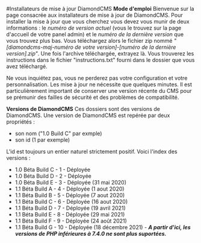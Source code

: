#Installateurs de mise à jour DiamondCMS
**Mode d'emploi**
Bienvenue sur la page consacrée aux installateurs de mise à jour de DiamondCMS. Pour installer la mise à jour que vous cherchez vous devez vous munir de deux informations : le *numéro de version actuel* (vous le trouvez sur la page d'accueil de votre panel admin) et le *numéro de la dernière version* que vous trouvez plus bas. Vous téléchargez alors le fichier zip nommé *"[diamondcms-maj-numéro de votre version]-[numéro de la dernière version].zip"*. Une fois l'archive téléchargée, extrayez là. Vous trouverez les instructions dans le fichier "instructions.txt" fourni dans le dossier que vous avez téléchargé. 


Ne vous inquiétez pas, vous ne perderez pas votre configuration et votre personnalisation. Les mise à jour ne nécessite que quelques minutes. Il est particulièrement important de conserver une version récente du CMS pour se prémunir des failles de sécurité et des problèmes de compatibilité. 


**Versions de DiamondCMS**
Ces dossiers sont des versions de DiamondCMS.
Une version de DiamondCMS est repérée par deux propriétés :
- son nom ("1.0 Build C" par exmple)
- son id (1 par exemple)

L'id est toujours un entier naturel strictement positif.
Voici l'index des versions :

- 1.0 Béta Build C - 1 - Déployée
- 1.0 Béta Build D - 2 - Déployée
- 1.0 Béta Build E - 3 - Déployée (31 mai 2020)
- 1.1 Béta Build A - 4 - Déployée (1 aout 2020)
- 1.1 Béta Build B - 5 - Déployée (7 aout 2020)
- 1.1 Béta Build C - 6 - Déployée (16 aout 2020)
- 1.1 Béta Build D - 7 - Déployée (19 avril 2021)
- 1.1 Béta Build E - 8 - Déployée (29 mai 2021)
- 1.1 Béta Build F - 9 - Déployée (24 août 2021)
- 1.1 Béta Build G - 10 - Déployée (18 décembre 2021) - *__A partir d'ici, les versions de PHP inférieures à 7.4.0 ne sont plus suportées.__*